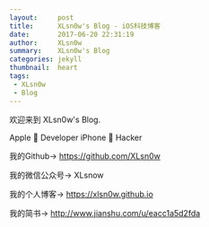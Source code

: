 ```yaml
---
layout:     post
title:      XLsn0w's Blog - iOS科技博客
date:       2017-06-20 22:31:19
author:     XLsn0w
summary:    XLsn0w's Blog
categories: jekyll
thumbnail:  heart
tags:
 - XLsn0w
 - Blog
---
```


欢迎来到 XLsn0w's Blog.

Apple  Developer 
iPhone  Hacker

我的Github-> https://github.com/XLsn0w

我的微信公众号-> XLsnow

我的个人博客-> https://xlsn0w.github.io

我的简书-> http://www.jianshu.com/u/eacc1a5d2fda

[1]: https://xlsn0w.github.io
